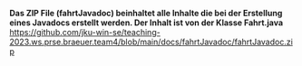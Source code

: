 **Das ZIP File (fahrtJavadoc) beinhaltet alle Inhalte die bei der Erstellung eines Javadocs erstellt werden. Der Inhalt ist von der Klasse Fahrt.java**
<https://github.com/jku-win-se/teaching-2023.ws.prse.braeuer.team4/blob/main/docs/fahrtJavadoc/fahrtJavadoc.zip>

